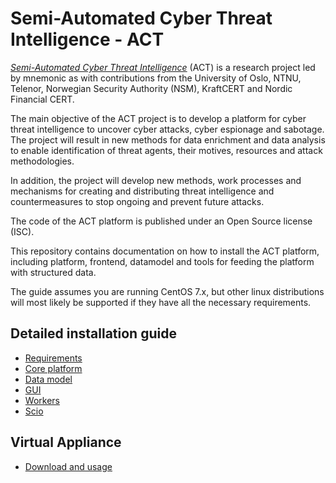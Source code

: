 # Semi-Automated Cyber Threat Intelligence - ACT

[*Semi-Automated Cyber Threat Intelligence*](https://www.mnemonic.no/research-and-development/semi-automated-cyber-threat-intelligence/) (ACT) is a research project led by mnemonic as with contributions from the University of Oslo, NTNU, Telenor, Norwegian Security Authority (NSM), KraftCERT and Nordic Financial CERT.

The main objective of the ACT project is to develop a platform for cyber threat intelligence to uncover cyber attacks, cyber espionage and sabotage.
The project will result in new methods for data enrichment and data analysis to enable identification of threat agents, their motives, resources and attack methodologies.

In addition, the project will develop new methods, work processes and mechanisms for creating and distributing threat intelligence and countermeasures to stop ongoing and prevent future attacks.

The code of the ACT platform is published under an Open Source license (ISC).

This repository contains documentation on how to install the ACT platform, including platform, frontend, datamodel and tools for feeding the platform with structured data.

The guide assumes you are running CentOS 7.x, but other linux distributions will most likely be supported if they have all the necessary requirements.

<!--- ## Architecture -->

## Detailed installation guide

* [Requirements](requirements.md)
* [Core platform](platform.md)
* [Data model](datamodel.md)
* [GUI](frontend.md)
* [Workers](workers.md)
* [Scio](scio.md)

## Virtual Appliance

* [Download and usage](virtual-appliacnce.md)

<!--- ## Usage -->

<!--- ## Road map -->

<!--- ## FAQ -->
